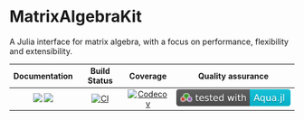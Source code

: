 # MatrixAlgebraKit

A Julia interface for matrix algebra, with a focus on performance, flexibility and extensibility.

| **Documentation** | **Build Status** | **Coverage** | **Quality assurance** |
|:-----------------:|:----------------:|:------------:|:---------------------:|
| [![][docs-stable-img]][docs-stable-url] [![][docs-dev-img]][docs-dev-url] | [![CI][ci-img]][ci-url] | [![Codecov][codecov-img]][codecov-url] | [![Aqua QA][aqua-img]][aqua-url] |

[docs-stable-img]: https://img.shields.io/badge/docs-stable-blue.svg
[docs-stable-url]: https://QuantumKitHub.github.io/MatrixAlgebraKit.jl/stable

[docs-dev-img]: https://img.shields.io/badge/docs-dev-blue.svg
[docs-dev-url]: https://QuantumKitHub.github.io/MatrixAlgebraKit.jl/latest

[ci-img]: https://github.com/QuantumKitHub/MatrixAlgebraKit.jl/actions/workflows/Tests.yml/badge.svg
[ci-url]: https://github.com/QuantumKitHub/MatrixAlgebraKit.jl/actions/workflows/Tests.yml

[codecov-img]: https://codecov.io/gh/QuantumKitHub/MatrixAlgebraKit.jl/branch/main/graph/badge.svg
[codecov-url]: https://codecov.io/gh/QuantumKitHub/MatrixAlgebraKit.jl

[aqua-img]: https://raw.githubusercontent.com/JuliaTesting/Aqua.jl/master/badge.svg
[aqua-url]: https://github.com/JuliaTesting/Aqua.jl
